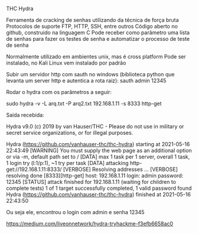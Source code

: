 THC Hydra

Ferramenta de cracking de senhas utilizando da técnica de força bruta
Protocolos de suporte FTP, HTTP, SSH, entre outros
Código aberto no github, construido na linguagem C
Pode receber como parâmetro uma lista de senhas para fazer os testes de senha
e automatizar o processo de teste de senha 

Normalmente utilizado em ambientes unix, mas é cross platform
Pode ser instalado, no Kali Linux vem instalado por padrão

Subir um servidor http com sauth no windows (biblioteca python que levanta um server http e autentica a rota raiz): 
sauth admin 12345

Rodar o hydra com os parâmetros a seguir:

sudo hydra -v -L arq.txt -P arq2.txt 192.168.1.11 -s 8333 http-get

Saída recebida:

Hydra v9.0 (c) 2019 by van Hauser/THC - Please do not use in military or secret service organizations, or for illegal purposes.

Hydra (https://github.com/vanhauser-thc/thc-hydra) starting at 2021-05-16 22:43:49
[WARNING] You must supply the web page as an additional option or via -m, default path set to /
[DATA] max 1 task per 1 server, overall 1 task, 1 login try (l:1/p:1), ~1 try per task
[DATA] attacking http-get://192.168.1.11:8333/
[VERBOSE] Resolving addresses ... [VERBOSE] resolving done
[8333][http-get] host: 192.168.1.11   login: admin   password: 12345
[STATUS] attack finished for 192.168.1.11 (waiting for children to complete tests)
1 of 1 target successfully completed, 1 valid password found
Hydra (https://github.com/vanhauser-thc/thc-hydra) finished at 2021-05-16 22:43:50

Ou seja ele, encontrou o login com admin e senha 12345


https://medium.com/liveonnetwork/hydra-tryhackme-f3efb6658ac0